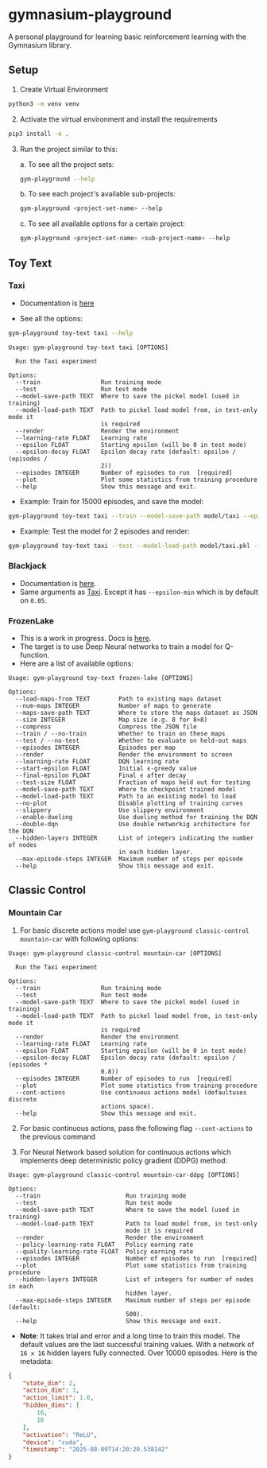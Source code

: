 # gymnasium-playground
A personal playground for learning basic reinforcement learning with the Gymnasium library.

## Setup

1. Create Virtual Environment

```sh
python3 -m venv venv
```
2. Activate the virtual environment and install the requirements

```sh
pip3 install -e .
```

3. Run the project similar to this:


    a. To see all the project sets:

    ```sh
    gym-playground --help
    ```

    b. To see each project's available sub-projects:
    ```sh
    gym-playground <project-set-name> --help
    ```

    c. To see all available options for a certain project:
    ```sh
    gym-playground <project-set-name> <sub-project-name> --help
    ```

## Toy Text

### Taxi

- Documentation is [here](https://gymnasium.farama.org/environments/toy_text/taxi/)

- See all the options:
```sh
gym-playground toy-text taxi --help
```
```
Usage: gym-playground toy-text taxi [OPTIONS]

  Run the Taxi experiment

Options:
  --train                 Run training mode
  --test                  Run test mode
  --model-save-path TEXT  Where to save the pickel model (used in training)
  --model-load-path TEXT  Path to pickel load model from, in test-only mode it
                          is required
  --render                Render the environment
  --learning-rate FLOAT   Learning rate
  --epsilon FLOAT         Starting epsilon (will be 0 in test mode)
  --epsilon-decay FLOAT   Epsilon decay rate (default: epsilon / (episodes /
                          2))
  --episodes INTEGER      Number of episodes to run  [required]
  --plot                  Plot some statistics from training procedure
  --help                  Show this message and exit.
```

- Example: Train for 15000 episodes, and save the model:

```sh
gym-playground toy-text taxi --train --model-save-path model/taxi --episodes 15000
```

- Example: Test the model for 2 episodes and render:

```sh
gym-playground toy-text taxi --test --model-load-path model/taxi.pkl --episodes 2 --render
```

### Blackjack

- Documentation is [here](https://gymnasium.farama.org/environments/toy_text/blackjack/).
- Same arguments as [Taxi](#taxi). Except it has `--epsilon-min` which is by default on `0.05`.

### FrozenLake

- This is a work in progress. Docs is [here](https://gymnasium.farama.org/environments/toy_text/frozen_lake/).
- The target is to use Deep Neural networks to train a model for Q-function.
- Here are a list of available options:
```
Usage: gym-playground toy-text frozen-lake [OPTIONS]

Options:
  --load-maps-from TEXT        Path to existing maps dataset
  --num-maps INTEGER           Number of maps to generate
  --maps-save-path TEXT        Where to store the maps dataset as JSON
  --size INTEGER               Map size (e.g. 8 for 8×8)
  --compress                   Compress the JSON file
  --train / --no-train         Whether to train on these maps
  --test / --no-test           Whether to evaluate on held-out maps
  --episodes INTEGER           Episodes per map
  --render                     Render the environment to screen
  --learning-rate FLOAT        DQN learning rate
  --start-epsilon FLOAT        Initial ϵ-greedy value
  --final-epsilon FLOAT        Final ϵ after decay
  --test-size FLOAT            Fraction of maps held out for testing
  --model-save-path TEXT       Where to checkpoint trained model
  --model-load-path TEXT       Path to an existing model to load
  --no-plot                    Disable plotting of training curves
  --slippery                   Use slippery environment
  --enable-dueling             Use dueling method for training the DQN
  --double-dqn                 Use double networkig architecture for the DQN
  --hidden-layers INTEGER      List of integers indicating the number of nodes
                               in each hidden layer.
  --max-episode-steps INTEGER  Maximum number of steps per episode
  --help                       Show this message and exit.
  ```

## Classic Control
### Mountain Car

1. For basic discrete actions model use `gym-playground classic-control mountain-car` with following options:
```
Usage: gym-playground classic-control mountain-car [OPTIONS]

  Run the Taxi experiment

Options:
  --train                 Run training mode
  --test                  Run test mode
  --model-save-path TEXT  Where to save the pickel model (used in training)
  --model-load-path TEXT  Path to pickel load model from, in test-only mode it
                          is required
  --render                Render the environment
  --learning-rate FLOAT   Learning rate
  --epsilon FLOAT         Starting epsilon (will be 0 in test mode)
  --epsilon-decay FLOAT   Epsilon decay rate (default: epsilon / (episodes *
                          0.8))
  --episodes INTEGER      Number of episodes to run  [required]
  --plot                  Plot some statistics from training procedure
  --cont-actions          Use continuous actions model (defaultuses discrete
                          actions space).
  --help                  Show this message and exit.
```

2. For basic continuous actions, pass the following flag `--cont-actions` to the previous command

3. For Neural Network based solution for continuous actions which implements deep deterministic policy gradient (DDPG) method:

```
Usage: gym-playground classic-control mountain-car-ddpg [OPTIONS]

Options:
  --train                        Run training mode
  --test                         Run test mode
  --model-save-path TEXT         Where to save the model (used in training)
  --model-load-path TEXT         Path to load model from, in test-only
                                 mode it is required
  --render                       Render the environment
  --policy-learning-rate FLOAT   Policy earning rate
  --quality-learning-rate FLOAT  Policy earning rate
  --episodes INTEGER             Number of episodes to run  [required]
  --plot                         Plot some statistics from training procedure
  --hidden-layers INTEGER        List of integers for number of nodes in each
                                 hidden layer.
  --max-episode-steps INTEGER    Maximum number of steps per episode (default:
                                 500).
  --help                         Show this message and exit.
```

  - **Note**: It takes trial and error and a long time to train this model. The default values are the last successful training values. With a network of `16 x 16` hidden layers fully connected. Over 10000 episodes. Here is the metadata:

  ```json
  {
      "state_dim": 2,
      "action_dim": 1,
      "action_limit": 1.0,
      "hidden_dims": [
          16,
          16
      ],
      "activation": "ReLU",
      "device": "cuda",
      "timestamp": "2025-08-09T14:20:20.538142"
  }
  ```